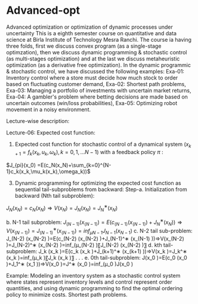 # Advanced-opt
Advanced optimization or optimization of dynamic processes under uncertainty
This is a eighth semester course on quantitative and data science at Birla Institute of Technology Mesra Ranchi. The course ia having three folds, first we discuss convex program (as a single-stage optimzation), then we discuss dynamic programming & stochastic control (as multi-stages optimization) and at the last we discuss metaheuristic optimization (as a derivative free optimization).
In the dynamic programmic & stochastic control, we have discussed the following examples:
Exa-01: Inventory control where a store must decide how much stock to order based on fluctuating customer demand, 
Exa-02: Shortest path problems,
Exa-03: Managing a portfolio of investments with uncertain market returns,
Exa-04: A gambler's problem where betting decisions are made based on uncertain outcomes (win/loss probabilities), 
Exa-05: Optimizing robot movement in a noisy environment.

Lecture-wise description:

Lecture-06: Expected cost function:
1. Expected cost function for stochastic control of a dynamical system ($x_{k+1}=f_k(x_k,u_k,\omega_k), k=0,1,...N-1$) with a feedback policy $\pi$ :

$J_{pi}(x_0) =E(c_N(x_N)+\sum_{k=0}^{N-1}c_k(x_k,\mu_k(x_k),\omega_k))$


3. Dynamic programming for optimizing the expected cost function as sequential tail-subproblems from backward:
Step-a. Initialization from backward (Nth tail subproblem):

$J_N (x_N )=c_N (x_N )⇒V(x_N )=J_N (x_N )=J_N^∗ (x_N )$

b. N-1 tail subproblem:
$J_(N-1) (x_(N-1) )=E(c_(N-1) (x_(N-1) )+J_N^∗ (x_N))⇒V(x_(N-1) )=J_(N-1)^∗ (x_(N-1) )=inf_{\mu{N-1}}⁡{J_{N-1}(x_{N-1})}$
c. N-2 tail sub-problem:
J_(N-2) (x_(N-2) )=E(c_(N-2) (x_(N-2) )+J_(N-1)^∗ (x_(N-1)
))⇒V(x_(N-2) )=J_(N-2)^∗ (x_(N-2) )=inf_(μ_(N-2) )⁡〖J_(N-2) (x_(N-2) )〗
d. kth tail-subproblem:
J_k (x_k )=E(c_k (x_k )+J_(k+1)^∗ (x_(k+1) ))⇒V(x_k )=J_k^∗
(x_k )=inf_(μ_k )⁡〖J_k (x_k )〗
.
.
.
e. 0th tail-subproblem:
J(x_0 )=E(c_0 (x_0 )+J_1^∗ (x_1 ))⇒V(x_0 )=J^∗ (x_0
)=inf_(μ_0 )⁡J(x_0 )

Example:
 Modeling an inventory system as a stochastic control system where states represent inventory levels and control represent order quantities, and using dynamic programming to find the optimal ordering policy to minimize costs.
Shortest path problems.
